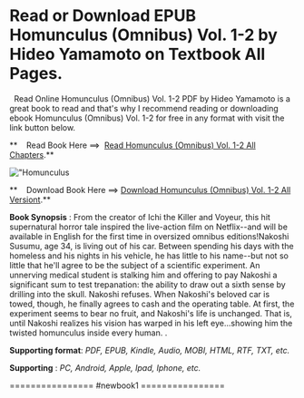  **Read or Download EPUB Homunculus (Omnibus) Vol. 1-2 by Hideo Yamamoto on Textbook All Pages.**
================================================================================================

  Read Online Homunculus (Omnibus) Vol. 1-2 PDF by Hideo Yamamoto is a great book to read and that's why I recommend reading or downloading ebook Homunculus (Omnibus) Vol. 1-2 for free in any format with visit the link button below.

**    Read Book Here ==>  [Read Homunculus (Omnibus) Vol. 1-2 All Chapters](https://newbookintheword.blogspot.com/id/1685797296).**

![\"Homunculus](\"https://i.gr-assets.com/images/S/compressed.photo.goodreads.com/books/1690975575l/65796277.jpg\")

**    Download Book Here ==> [Download Homunculus (Omnibus) Vol. 1-2 All Versiont](https://newbookintheword.blogspot.com/id/1685797296).**

**Book Synopsis** : From the creator of Ichi the Killer and Voyeur, this hit supernatural horror tale inspired the live-action film on Netflix--and will be available in English for the first time in oversized omnibus editions!Nakoshi Susumu, age 34, is living out of his car. Between spending his days with the homeless and his nights in his vehicle, he has little to his name--but not so little that he'll agree to be the subject of a scientific experiment. An unnerving medical student is stalking him and offering to pay Nakoshi a significant sum to test trepanation: the ability to draw out a sixth sense by drilling into the skull. Nakoshi refuses. When Nakoshi's beloved car is towed, though, he finally agrees to cash and the operating table. At first, the experiment seems to bear no fruit, and Nakoshi's life is unchanged. That is, until Nakoshi realizes his vision has warped in his left eye...showing him the twisted homunculus inside every human. .

**Supporting format**: _PDF, EPUB, Kindle, Audio, MOBI, HTML, RTF, TXT, etc._

**Supporting** : _PC, Android, Apple, Ipad, Iphone, etc._

================ #newbook1 ================